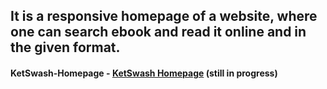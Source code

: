 ## It is a responsive homepage of a website, where one can search ebook and read it online and in the given format. 
#### KetSwash-Homepage - [KetSwash Homepage](https://codepen.io/shekhar4nov/pen/abmLVXB) (still in progress)

